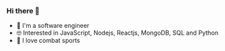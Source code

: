 ### Hi there 👋

- 🎯   I'm a software engineer
- 🤓   Interested in JavaScript, Nodejs, 
      Reactjs, MongoDB, SQL and Python
- 🥋   I love combat sports
<!--
**himanshusr/himanshusr** is a ✨ _special_ ✨ repository because its `README.md` (this file) appears on your GitHub profile.

Here are some ideas to get you started:

- 🔭 I’m currently working on ...
- 🌱 I’m currently learning ...
- 👯 I’m looking to collaborate on ...
- 🤔 I’m looking for help with ...
- 💬 Ask me about ...
- 📫 How to reach me: ...
- 😄 Pronouns: ...
- ⚡ Fun fact: ...
-->
